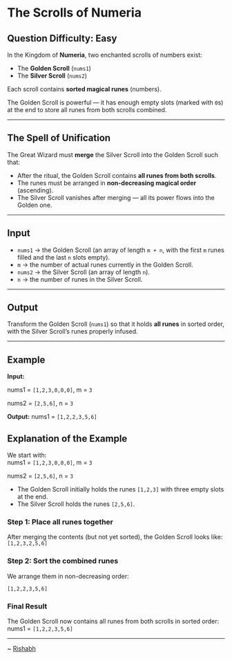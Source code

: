 
# The Scrolls of Numeria

## Question Difficulty: Easy


In the Kingdom of **Numeria**, two enchanted scrolls of numbers exist:  
- The **Golden Scroll** (`nums1`)  
- The **Silver Scroll** (`nums2`)  

Each scroll contains **sorted magical runes** (numbers).  

The Golden Scroll is powerful — it has enough empty slots (marked with `0`s) at the end to store all runes from both scrolls combined.  

---

## The Spell of Unification
The Great Wizard must **merge** the Silver Scroll into the Golden Scroll such that:  
- After the ritual, the Golden Scroll contains **all runes from both scrolls**.  
- The runes must be arranged in **non-decreasing magical order** (ascending).  
- The Silver Scroll vanishes after merging — all its power flows into the Golden one.

---

## Input
- `nums1` → the Golden Scroll (an array of length `m + n`, with the first `m` runes filled and the last `n` slots empty).  
- `m` → the number of actual runes currently in the Golden Scroll.  
- `nums2` → the Silver Scroll (an array of length `n`).  
- `n` → the number of runes in the Silver Scroll.  

---

## Output
Transform the Golden Scroll (`nums1`) so that it holds **all runes** in sorted order, with the Silver Scroll’s runes properly infused.  

---

## Example
**Input:**

nums1 = `[1,2,3,0,0,0]`, m = `3`

nums2 = `[2,5,6]`, n = `3`


**Output:**
nums1 = `[1,2,2,3,5,6]`

## Explanation of the Example

We start with:  
nums1 = `[1,2,3,0,0,0]`, m = `3`

nums2 = `[2,5,6]`, n = `3`

- The Golden Scroll initially holds the runes `[1,2,3]` with three empty slots at the end.  
- The Silver Scroll holds the runes `[2,5,6]`.  

### Step 1: Place all runes together
After merging the contents (but not yet sorted), the Golden Scroll looks like:  
`[1,2,3,2,5,6]`


### Step 2: Sort the combined runes
We arrange them in non-decreasing order:  

`[1,2,2,3,5,6]`


### Final Result
The Golden Scroll now contains all runes from both scrolls in sorted order:  
nums1 = `[1,2,2,3,5,6]`

---
~ <a href=https://github.com/r1shu-R> Rishabh </a>